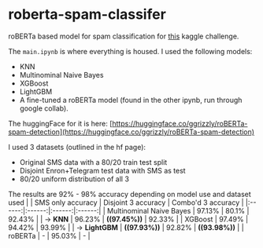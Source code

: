 # roberta-spam-classifer
roBERTa based model for spam classification for [this](https://www.kaggle.com/datasets/mariumfaheem666/spam-sms-classification-using-nlp) kaggle challenge.

The `main.ipynb` is where everything is housed. I used the following models:
- KNN
- Multinominal Naive Bayes
- XGBoost
- LightGBM
- A fine-tuned a roBERTa model (found in the other ipynb, run through google collab).

The huggingFace for it is here: [https://huggingface.co/ggrizzly/roBERTa-spam-detection](https://huggingface.co/ggrizzly/roBERTa-spam-detection)

I used 3 datasets (outlined in the hf page):
- Original SMS data with a 80/20 train test split
- Disjoint Enron+Telegram test data with SMS as test
- 80/20 uniform distribution of all 3

The results are 92% - 98% accuracy depending on model use and dataset used
| | SMS only accuracy | Disjoint 3 accuracy | Combo'd 3 accuracy |
|:------:|:------:|:------:|:------:|
| Multinominal Naive Bayes | 97.13% | 80.1% | 92.43% |
| -> **KNN** | 96.23% | **((97.45%))** | 92.33% |
| XGBoost | 97.49% | 94.42% | 93.99% |
| -> **LightGBM** | **((97.93%))** | 92.82% | **((93.98%))** |
| roBERTa | - | 95.03% | - |

